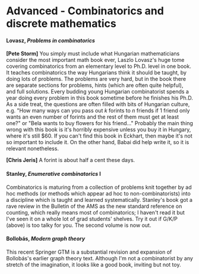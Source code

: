# Advanced - Combinatorics and discrete mathematics

#### Lovasz, *Problems in combinatorics*

**[Pete Storm]** You simply must include what Hungarian mathematicians consider the most
important math book ever, Laszlo Lovasz's huge tome covering combinatorics from an elementary
level to Ph.D. level in one book.  It teaches combinatorics the way Hungarians think it should
be taught, by doing lots of problems.  The problems are very hard, but in the book there are
separate sections for problems, hints (which are often quite helpful), and full solutions.
Every budding young Hungarian combinatorist spends a year doing every problem in this book
sometime before he finishes his Ph.D.  As a side treat, the questions are often filled with
bits of Hungarian culture, e.g. "How many ways can you pass out *k* forints to *n* friends if 1
friend only wants an even number of forints and the rest of them must get at least one?" or
"Bela wants to buy flowers for his friend..." Probably the main thing wrong with this book is
it's horribly expensive unless you buy it in Hungary, where it's still $60.  If you can't find
this book in Eckhart, then maybe it's not so important to include it.  On the other hand, Babai
did help write it, so it is relevant nonetheless.

**[Chris Jeris]** A forint is about half a cent these days.

#### Stanley, *Enumerative combinatorics* I

Combinatorics is maturing from a collection of problems knit together by ad hoc methods (or
methods which appear ad hoc to non-combinatorists) into a discipline which is taught and
learned systematically.  Stanley's book got a rave review in the Bulletin of the AMS as the new
standard reference on counting, which really means most of combinatorics; I haven't read it but
I've seen it on a whole lot of grad students' shelves.  Try it out if G/K/P (above) is too
talky for you.  The second volume is now out.

#### Bollobás, *Modern graph theory*

This recent Springer GTM is a substantial revision and expansion of Bollobás's earlier graph
theory text.  Although I'm not a combinatorist by any stretch of the imagination, it looks like
a good book, inviting but not toy.
